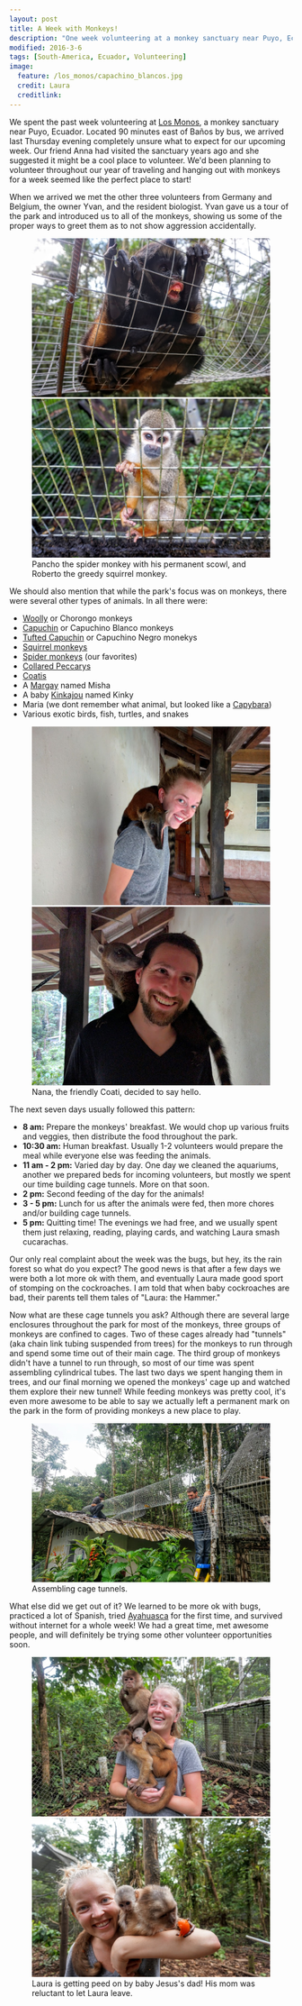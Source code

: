 ```yaml
---
layout: post
title: A Week with Monkeys!
description: "One week volunteering at a monkey sanctuary near Puyo, Ecuador."
modified: 2016-3-6
tags: [South-America, Ecuador, Volunteering]
image:
  feature: /los_monos/capachino_blancos.jpg
  credit: Laura
  creditlink:
---
```


We spent the past week volunteering at [Los Monos](http://losmonos.org/), a monkey sanctuary near Puyo, Ecuador. Located 90 minutes east of Baños by bus, we arrived last Thursday evening completely unsure what to expect for our upcoming week. Our friend Anna had visited the sanctuary years ago and she suggested it might be a cool place to volunteer. We'd been planning to volunteer throughout our year of traveling and hanging out with monkeys for a week seemed like the perfect place to start!

When we arrived we met the other three volunteers from Germany and Belgium, the owner Yvan, and the resident biologist. Yvan gave us a tour of the park and introduced us to all of the monkeys, showing us some of the proper ways to greet them as to not show aggression accidentally.

<figure class="half">
    <a href="/images/los_monos/pancho.jpg"><img src="/images/los_monos/pancho.jpg" alt=""></a>
    <a href="/images/los_monos/roberto_the_squirrel_monkey.jpg"><img src="/images/los_monos/roberto_the_squirrel_monkey.jpg" alt=""></a>
    <figcaption>Pancho the spider monkey with his permanent scowl, and Roberto the greedy squirrel monkey.</figcaption>
</figure>

We should also mention that while the park's focus was on monkeys, there were several other types of animals. In all there were:

- [Woolly](https://en.wikipedia.org/wiki/Woolly_monkey) or Chorongo monkeys
- [Capuchin](https://en.wikipedia.org/wiki/Capuchin_monkey) or Capuchino Blanco monkeys
- [Tufted Capuchin](https://en.wikipedia.org/wiki/Tufted_capuchin) or Capuchino Negro monekys
- [Squirrel monkeys](https://en.wikipedia.org/wiki/Squirrel_monkey)
- [Spider monkeys](https://en.wikipedia.org/wiki/Spider_monkey) (our favorites)
- [Collared Peccarys](https://en.wikipedia.org/wiki/Collared_peccary)
- [Coatis](https://en.wikipedia.org/wiki/Coati)
- A [Margay](https://en.wikipedia.org/wiki/Margay) named Misha
- A baby [Kinkajou](https://en.wikipedia.org/wiki/Kinkajou) named Kinky
- Maria (we dont remember what animal, but looked like a [Capybara](https://en.wikipedia.org/wiki/Capybara))
- Various exotic birds, fish, turtles, and snakes

<figure class="half">
    <a href="/images/los_monos/nana_and_laura.jpg"><img src="/images/los_monos/nana_and_laura.jpg" alt=""></a>
    <a href="/images/los_monos/nana_and_vesper.jpg"><img src="/images/los_monos/nana_and_vesper.jpg" alt=""></a>
    <figcaption>Nana, the friendly Coati, decided to say hello.</figcaption>
</figure>

The next seven days usually followed this pattern: 

- **8 am:** Prepare the monkeys' breakfast. We would chop up various fruits and veggies, then distribute the food throughout the park. 
- **10:30 am:** Human breakfast. Usually 1-2 volunteers would prepare the meal while everyone else was feeding the animals. 
- **11 am - 2 pm:** Varied day by day. One day we cleaned the aquariums, another we prepared beds for incoming volunteers, but mostly we spent our time building cage tunnels. More on that soon.
- **2 pm:** Second feeding of the day for the animals! 
- **3 - 5 pm:** Lunch for us after the animals were fed, then more chores and/or building cage tunnels. 
- **5 pm:** Quitting time! The evenings we had free, and we usually spent them just relaxing, reading, playing cards, and watching Laura smash cucarachas.

Our only real complaint about the week was the bugs, but hey, its the rain forest so what do you expect? The good news is that after a few days we were both a lot more ok with them, and eventually Laura made good sport of stomping on the cockroaches. I am told that when baby cockroaches are bad, their parents tell them tales of "Laura: the Hammer."

Now what are these cage tunnels you ask? Although there are several large enclosures throughout the park for most of the monkeys, three groups of monkeys are confined to cages. Two of these cages already had "tunnels" (aka chain link tubing suspended from trees) for the monkeys to run through and spend some time out of their main cage. The third group of monkeys didn't have a tunnel to run through, so most of our time was spent assembling cylindrical tubes. The last two days we spent hanging them in trees, and our final morning we opened the monkeys' cage up and watched them explore their new tunnel! While feeding monkeys was pretty cool, it's even more awesome to be able to say we actually left a permanent mark on the park in the form of providing monkeys a new place to play.
<figure>
    <a href="/images/los_monos/cage_tunnel_construction.jpg"><img src="/images/los_monos/cage_tunnel_construction.jpg" alt=""></a>
    <figcaption>Assembling cage tunnels.</figcaption>
</figure>

What else did we get out of it? We learned to be more ok with bugs, practiced a lot of Spanish, tried [Ayahuasca](https://en.wikipedia.org/wiki/Ayahuasca) for the first time, and survived without internet for a whole week! We had a great time, met awesome people, and will definitely be trying some other volunteer opportunities soon.

<figure class="half">
    <a href="/images/los_monos/laura_with_monkeys.jpg"><img src="/images/los_monos/laura_with_monkeys.jpg" alt=""></a>
    <a href="/images/los_monos/laura_with_baby_jesus_and_tomato.jpg"><img src="/images/los_monos/laura_with_baby_jesus_and_tomato.jpg" alt=""></a>
    <figcaption>Laura is getting peed on by baby Jesus's dad! His mom was reluctant to let Laura leave.</figcaption>
</figure>
